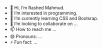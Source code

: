 - 👋 Hi, I’m Rashed Mahmud.
- 👀 I’m interested in programming. 
- 🌱 I’m currently learning CSS and Bootsrap. 
- 💞️ I’m looking to collaborate on ...
- 📫 How to reach me ...
- 😄 Pronouns: ...
- ⚡ Fun fact: ...

<!---
rashed2071/rashed2071 is a ✨ special ✨ repository because its `README.md` (this file) appears on your GitHub profile.
You can click the Preview link to take a look at your changes.
--->

